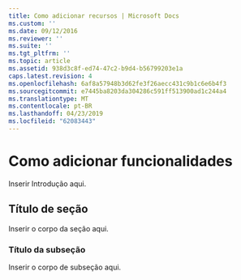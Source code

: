 ```yaml
---
title: Como adicionar recursos | Microsoft Docs
ms.custom: ''
ms.date: 09/12/2016
ms.reviewer: ''
ms.suite: ''
ms.tgt_pltfrm: ''
ms.topic: article
ms.assetid: 938d3c8f-ed74-47c2-b9d4-b56799203e1a
caps.latest.revision: 4
ms.openlocfilehash: 6af8a57948b3d62fe3f26aecc431c9b1c6e6b4f3
ms.sourcegitcommit: e7445ba8203da304286c591ff513900ad1c244a4
ms.translationtype: MT
ms.contentlocale: pt-BR
ms.lasthandoff: 04/23/2019
ms.locfileid: "62083443"
---
```

# <a name="how-to-add-capabilities"></a>Como adicionar funcionalidades

Inserir Introdução aqui.

## <a name="section-heading"></a>Título de seção

Inserir o corpo da seção aqui.

### <a name="subsection-heading"></a>Título da subseção

Inserir o corpo de subseção aqui.
